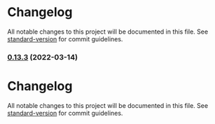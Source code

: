 # Changelog

All notable changes to this project will be documented in this file. See [standard-version](https://github.com/conventional-changelog/standard-version) for commit guidelines.

### [0.13.3](https://github.com/WhiteshadowYS/base_project/compare/v0.13.0...v0.13.3) (2022-03-14)

# Changelog

All notable changes to this project will be documented in this file. See [standard-version](https://github.com/conventional-changelog/standard-version) for commit guidelines.
